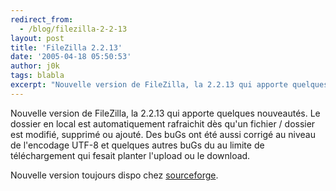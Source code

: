 ```yaml
---
redirect_from:
  - /blog/filezilla-2-2-13
layout: post
title: 'FileZilla 2.2.13'
date: '2005-04-18 05:50:53'
author: j0k
tags: blabla
excerpt: "Nouvelle version de FileZilla, la 2.2.13 qui apporte quelques nouveautés.     \nLe dossier en local est automatiquement rafraichit dès qu'un fichier / dossier est modifié, supprimé ou ajouté.   Des buGs ont été aussi corrigé au niveau de l'encodage UTF-8 et quelques autres buGs du au limite de téléchargement qui fesait planter l'upload ou le download.  \n …"
---
```


Nouvelle version de FileZilla, la 2.2.13 qui apporte quelques nouveautés.
Le dossier en local est automatiquement rafraichit dès qu'un fichier / dossier est modifié, supprimé ou ajouté.   Des buGs ont été aussi corrigé au niveau de l'encodage UTF-8 et quelques autres buGs du au limite de téléchargement qui fesait planter l'upload ou le download.

Nouvelle version toujours dispo chez [sourceforge](http://sourceforge.net/project/showfiles.php?group_id=21558).
